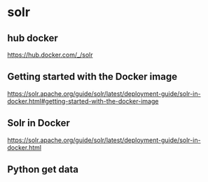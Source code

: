 # solr

## hub docker

https://hub.docker.com/_/solr

## Getting started with the Docker image

https://solr.apache.org/guide/solr/latest/deployment-guide/solr-in-docker.html#getting-started-with-the-docker-image

## Solr in Docker

https://solr.apache.org/guide/solr/latest/deployment-guide/solr-in-docker.html

## Python get data






